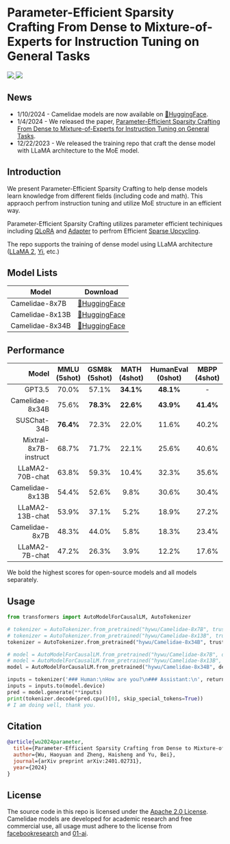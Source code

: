 # Parameter-Efficient Sparsity Crafting From Dense to Mixture-of-Experts for Instruction Tuning on General Tasks

<a href="https://github.com/wuhy68/Parameter-Efficient-MoE/blob/master/LICENSE">
  <img src="https://img.shields.io/badge/Code_License-Apache_2.0-lightblue">
</a>
<a href="https://huggingface.co/hywu">
  <img src="https://img.shields.io/badge/🤗-Huggingface%20Repo-green.svg">
</a>

## News
- 1/10/2024 - Camelidae models are now available on [🤗HuggingFace](https://huggingface.co/hywu).
- 1/4/2024 - We released the paper, [Parameter-Efficient Sparsity Crafting From Dense to Mixture-of-Experts for Instruction Tuning on General Tasks](https://arxiv.org/abs/2401.02731).
- 12/22/2023 - We released the training repo that craft the dense model with LLaMA architecture to the MoE model.

## Introduction
We present Parameter-Efficient Sparsity Crafting to help dense models learn knowledge from different fields (including code and math). This appraoch perfrom instruction tuning and utilize MoE structure in an efficient way.

Parameter-Efficient Sparsity Crafting utilizes parameter efficient techiniques including [QLoRA](https://arxiv.org/abs/2305.14314) and [Adapter](https://arxiv.org/abs/1902.00751) to perfrom Efficient [Sparse Upcycling](https://arxiv.org/abs/2212.05055).

The repo supports the training of dense model using LLaMA architecture ([LLaMA 2](https://arxiv.org/abs/2307.09288), [Yi](https://huggingface.co/01-ai), etc.)

## Model Lists
| Model | Download  
|---|---
Camelidae-8x7B   | [🤗HuggingFace](https://huggingface.co/hywu/Camelidae-8x7B)
Camelidae-8x13B  | [🤗HuggingFace](https://huggingface.co/hywu/Camelidae-8x13B)
Camelidae-8x34B  | [🤗HuggingFace](https://huggingface.co/hywu/Camelidae-8x34B) 

## Performance
| Model | MMLU (5shot) | GSM8k (5shot) | MATH (4shot) | HumanEval (0shot) | MBPP (4shot) | HellaSwag (10shot) | TriviaQA (0shot) |
|----------------------:|:------------:|:-------------:|:------------:|:-----------------:|:------------:|:------------------:|:----------------:|
| GPT3.5 | 70.0% | 57.1% | **34.1%** | **48.1%** | - | 85.5% | - |
| Camelidae-8x34B | 75.6% | **78.3%** | **22.6%** | **43.9%** | **41.4%** | 85.3% | **63.4%** |
| SUSChat-34B | **76.4%** | 72.3% | 22.0% | 11.6% | 40.2% | 83.9% | 56.1% |
| Mixtral-8x7B-instruct | 68.7% | 71.7% | 22.1% | 25.6% | 40.6% | **86.5%** | 57.7% |
| LLaMA2-70B-chat | 63.8% | 59.3% | 10.4% | 32.3% | 35.6% | 84.8% | 63.0% |
| Camelidae-8x13B | 54.4% | 52.6% | 9.8% | 30.6% | 30.4% | 82.5% | 59.4% |
| LLaMA2-13B-chat | 53.9% | 37.1% | 5.2% | 18.9% | 27.2% | 81.9% | 55.0% |
| Camelidae-8x7B | 48.3% | 44.0% | 5.8% | 18.3% | 23.4% | 79.2% | 51.0% |
| LLaMA2-7B-chat | 47.2% | 26.3% | 3.9% | 12.2% | 17.6% | 78.6% | 46.4% |

We bold the highest scores for open-source models and all models separately.


## Usage
```python
from transformers import AutoModelForCausalLM, AutoTokenizer

# tokenizer = AutoTokenizer.from_pretrained("hywu/Camelidae-8x7B", trust_remote_code=True)
# tokenizer = AutoTokenizer.from_pretrained("hywu/Camelidae-8x13B", trust_remote_code=True)
tokenizer = AutoTokenizer.from_pretrained("hywu/Camelidae-8x34B", trust_remote_code=True)

# model = AutoModelForCausalLM.from_pretrained("hywu/Camelidae-8x7B", device_map="auto", trust_remote_code=True).eval()
# model = AutoModelForCausalLM.from_pretrained("hywu/Camelidae-8x13B", device_map="auto", trust_remote_code=True).eval()
model = AutoModelForCausalLM.from_pretrained("hywu/Camelidae-8x34B", device_map="auto", trust_remote_code=True).eval()

inputs = tokenizer('### Human:\nHow are you?\n### Assistant:\n', return_tensors='pt')
inputs = inputs.to(model.device)
pred = model.generate(**inputs)
print(tokenizer.decode(pred.cpu()[0], skip_special_tokens=True))
# I am doing well, thank you.
```

## Citation
```bibtex
@article{wu2024parameter,
  title={Parameter-Efficient Sparsity Crafting from Dense to Mixture-of-Experts for Instruction Tuning on General Tasks},
  author={Wu, Haoyuan and Zheng, Haisheng and Yu, Bei},
  journal={arXiv preprint arXiv:2401.02731},
  year={2024}
}
```

## License
The source code in this repo is licensed under the [Apache 2.0 License](https://github.com/wuhy68/Parameter-Efficient-MoE/blob/master/LICENSE). Camelidae models are developed for academic research and free commercial use, all usage must adhere to the license from [facebookresearch](https://github.com/facebookresearch/llama/blob/main/LICENSE) and [01-ai](https://github.com/01-ai/Yi/blob/main/MODEL_LICENSE_AGREEMENT.txt).